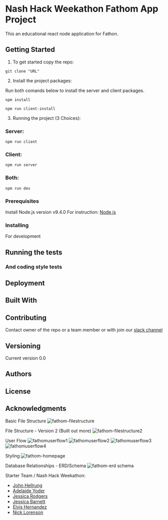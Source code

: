 # Nash Hack Weekathon Fathom App Project

This an educational react node application for Fathon.  

## Getting Started

1. To get started copy the repo:
```node
git clone "URL"
``` 
2. Install the project packages:

Run both comands below to install the server and client packages.
```node 
npm install
```
```node
npm run client-install
``` 
3. Running the project (3 Choices):
### Server: 
```node 
npm run client
```
### Client: 
```node 
npm run server
```
### Both: 
```node 
npm run dev
```

### Prerequisites

Install Node.js version v9.4.0
For instruction: [Node.js](https://nodejs.org/)

### Installing

For development

## Running the tests

### And coding style tests

## Deployment

## Built With

## Contributing

Contact owner of the repo or a team member or with join our [slack channel](https://fathompbc.slack.com/)

## Versioning

Current version 0.0

## Authors

## License

## Acknowledgments

Basic File Structure
![fathom-filestructure](https://user-images.githubusercontent.com/38431674/47262532-41ea3200-d4b0-11e8-95ab-6d2bc1ab46f3.jpeg)

File Structure - Version 2 (Built out more)
![fathom-filestructure2](https://user-images.githubusercontent.com/38431674/47269442-43a10d80-d523-11e8-82e1-c57e844000f8.jpeg)

User Flow
![fathomuserflow1](https://user-images.githubusercontent.com/38431674/47271599-82918c00-d540-11e8-9bb0-779b51438603.jpeg)
![fathomuserflow2](https://user-images.githubusercontent.com/38431674/47271604-8de4b780-d540-11e8-90dc-f534ddd1c297.jpeg)
![fathomuserflow3](https://user-images.githubusercontent.com/38431674/47271608-9dfc9700-d540-11e8-96a6-b1fb6f47e533.jpeg)
![fathomuserflow4](https://user-images.githubusercontent.com/38431674/47271610-a94fc280-d540-11e8-926a-dabe3ebc5978.jpeg)

Styling
![fathom-homepage](https://user-images.githubusercontent.com/38431674/47262553-e53b4700-d4b0-11e8-8806-fc04b0135c5d.jpeg)

Database Relationships - ERD/Schema
![fathom-erd schema](https://user-images.githubusercontent.com/38431674/47269376-71398700-d522-11e8-964a-8abe9163a9ea.jpeg)

Starter Team / Nash Hack Weekathon: 
* [John Hellrung](https://github.com/Hellrungj)
* [Adelaide Yoder](https://github.com/AdelaideYoder)
* [Jessica Rodgers](https://github.com/jessrod11)
* [Jessica Barnett](https://github.com/jessicabarnett8219)
* [Elvis Hernandez](https://github.com/belvis)
* [Nick Lorenson](https://github.com/enlore)



